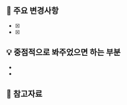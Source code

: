 ## 📍 주요 변경사항
<!-- 구현 내용 및 작업 했던 내역 -->
<!-- 작업 내용을 이미지나 gif로 첨부해도 좋습니다 -->
- [x]
- [x]

## 💡 중점적으로 봐주었으면 하는 부분
<!-- PR을 볼 때 주의깊게 봐야하거나 말하고 싶은 점 -->
-
-

## 🔗 참고자료
<!-- 디자인 시안 링크 또는 레퍼런스 등 참고할만한 자료 -->